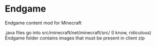Endgame
=======

Endgame content mod for Minecraft

.java files go into src/minecraft/net/minecraft/src/ (I know, ridiculous)
Endgame folder contains images that must be present in client zip